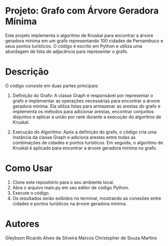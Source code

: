 # Projeto: Grafo com Árvore Geradora Mínima 

Este projeto implementa o algoritmo de Kruskal para encontrar a árvore geradora mínima em um grafo representando 100 cidades de Pernambuco e seus pontos turísticos. O código é escrito em Python e utiliza uma abordagem de lista de adjacência para representar o grafo.

# Descrição
O código consiste em duas partes principais:

1. Definição do Grafo: A classe Graph é responsável por representar o grafo e implementar as operações necessárias para encontrar a árvore geradora mínima. Ela utiliza listas para armazenar as arestas do grafo e implementa os métodos para adicionar arestas, encontrar conjuntos disjuntos e aplicar a união por rank durante a execução do algoritmo de Kruskal.

2. Execução do Algoritmo: Após a definição do grafo, o código cria uma instância da classe Graph e adiciona arestas entre todas as combinações de cidades e pontos turísticos. Em seguida, o algoritmo de Kruskal é aplicado para encontrar a árvore geradora mínima no grafo.

# Como Usar
1. Clone este repositório para o seu ambiente local.
2. Abra o arquivo main.py em seu editor de código Python.
3. Execute o código.
4. Os resultados serão exibidos no terminal, mostrando as conexões entre cidades e pontos turísticos na árvore geradora mínima.

# Autores
Gleybson Ricardo Alves da Silveira
Marcos Christopher de Souza Martins

